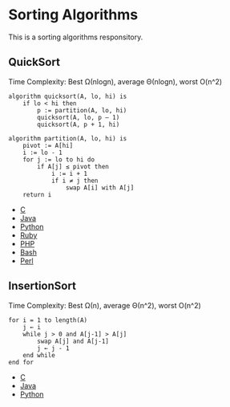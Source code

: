 Sorting Algorithms
==================

This is a sorting algorithms responsitory.

QuickSort
---------

Time Complexity: Best Ω(nlogn), average Θ(nlogn), worst O(n^2)

```
algorithm quicksort(A, lo, hi) is
    if lo < hi then
        p := partition(A, lo, hi)
        quicksort(A, lo, p – 1)
        quicksort(A, p + 1, hi)

algorithm partition(A, lo, hi) is
    pivot := A[hi]
    i := lo - 1    
    for j := lo to hi do
        if A[j] ≤ pivot then
            i := i + 1
            if i ≠ j then
                swap A[i] with A[j]
    return i
```

* [C](https://github.com/HurinHall/Sort-Algorithm/blob/master/QuickSort/QuickSort.c)
* [Java](https://github.com/HurinHall/Sort-Algorithm/blob/master/QuickSort/QuickSort.java)
* [Python](https://github.com/HurinHall/Sort-Algorithm/blob/master/QuickSort/QuickSort.py)
* [Ruby](https://github.com/HurinHall/Sort-Algorithm/blob/master/QuickSort/QuickSort.rb)
* [PHP](https://github.com/HurinHall/Sort-Algorithm/blob/master/QuickSort/QuickSort.php)
* [Bash](https://github.com/HurinHall/Sort-Algorithm/blob/master/QuickSort/QuickSort.sh)
* [Perl](https://github.com/HurinHall/Sort-Algorithm/blob/master/QuickSort/QuickSort.pl)

InsertionSort
-------------

Time Complexity: Best Ω(n), average Θ(n^2), worst O(n^2)

```
for i = 1 to length(A)
    j ← i
    while j > 0 and A[j-1] > A[j]
        swap A[j] and A[j-1]
        j ← j - 1
    end while
end for
```
* [C](https://github.com/HurinHall/Sort-Algorithm/blob/master/InsertionSort/InsertionSort.c)
* [Java](https://github.com/HurinHall/Sort-Algorithm/blob/master/InsertionSort/InsertionSort.java)
* [Python](https://github.com/HurinHall/Sort-Algorithm/blob/master/InsertionSort/InsertionSort.py)

